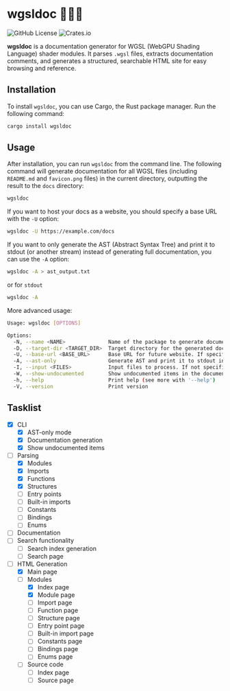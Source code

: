 # wgsldoc 📃🧑‍💻

![![GitHub License](https://img.shields.io/github/license/konceptosociala/wgsldoc.svg)](LICENSE)
![![Crates.io](https://img.shields.io/crates/v/wgsldoc.svg)](https://crates.io/crates/wgsldoc)

**wgsldoc** is a documentation generator for WGSL (WebGPU Shading Language) shader modules. It parses `.wgsl` files, extracts documentation comments, and generates a structured, searchable HTML site for easy browsing and reference.

## Installation

To install `wgsldoc`, you can use Cargo, the Rust package manager. Run the following command:

```bash
cargo install wgsldoc
```

## Usage
After installation, you can run `wgsldoc` from the command line. 
The following command will generate documentation for all WGSL files (including `README.md` and `favicon.png` files) in the current directory, outputting the result
to the `docs` directory:

```bash
wgsldoc
```

If you want to host your docs as a website, you should specify a base URL with the `-U` option:

```bash
wgsldoc -U https://example.com/docs
```

If you want to only generate the AST (Abstract Syntax Tree) and print it to stdout (or another stream) instead of generating full documentation, you can use the `-A` option:

```bash
wgsldoc -A > ast_output.txt
```
or for `stdout`
```bash
wgsldoc -A
```

More advanced usage:

```bash
Usage: wgsldoc [OPTIONS]

Options:
  -N, --name <NAME>              Name of the package to generate documentation for
  -D, --target-dir <TARGET_DIR>  Target directory for the generated documentation 
  -U, --base-url <BASE_URL>      Base URL for future website. If specified, it will be used to generate links in the documentation. Otherwise, the links will use `target_dir` as the base URL
  -A, --ast-only                 Generate AST and print it to stdout instead of generating full documentation
  -I, --input <FILES>            Input files to process. If not specified, the program will look for .wgsl files in the current directory
  -W, --show-undocumented        Show undocumented items in the documentation
  -h, --help                     Print help (see more with '--help')
  -V, --version                  Print version
```

## Tasklist

- [x] CLI
    - [x] AST-only mode
    - [x] Documentation generation
    - [x] Show undocumented items
- [ ] Parsing
    - [x] Modules
    - [x] Imports
    - [x] Functions
    - [x] Structures
    - [ ] Entry points
    - [ ] Built-in imports
    - [ ] Constants
    - [ ] Bindings
    - [ ] Enums
- [ ] Documentation
- [ ] Search functionality
    - [ ] Search index generation
    - [ ] Search page
- [ ] HTML Generation
    - [x] Main page
    - [ ] Modules
        - [x] Index page
        - [x] Module page
        - [ ] Import page
        - [ ] Function page
        - [ ] Structure page
        - [ ] Entry point page
        - [ ] Built-in import page
        - [ ] Constants page
        - [ ] Bindings page
        - [ ] Enums page
    - [ ] Source code
        - [ ] Index page
        - [ ] Source page